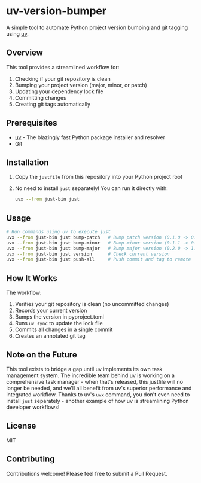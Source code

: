 # uv-version-bumper

A simple tool to automate Python project version bumping and git tagging using [uv](https://github.com/astral-sh/uv).

## Overview

This tool provides a streamlined workflow for:

1. Checking if your git repository is clean
2. Bumping your project version (major, minor, or patch)
3. Updating your dependency lock file
4. Committing changes
5. Creating git tags automatically

## Prerequisites

- [uv](https://github.com/astral-sh/uv) - The blazingly fast Python package installer and resolver
- Git

## Installation

1. Copy the `justfile` from this repository into your Python project root
2. No need to install `just` separately! You can run it directly with:

   ```bash
   uvx --from just-bin just
   ```

## Usage

```bash
# Run commands using uv to execute just
uvx --from just-bin just bump-patch   # Bump patch version (0.1.0 -> 0.1.1)
uvx --from just-bin just bump-minor   # Bump minor version (0.1.1 -> 0.2.0)
uvx --from just-bin just bump-major   # Bump major version (0.2.0 -> 1.0.0)
uvx --from just-bin just version      # Check current version
uvx --from just-bin just push-all     # Push commit and tag to remote
```

## How It Works

The workflow:

1. Verifies your git repository is clean (no uncommitted changes)
2. Records your current version
3. Bumps the version in pyproject.toml
4. Runs `uv sync` to update the lock file
5. Commits all changes in a single commit
6. Creates an annotated git tag

## Note on the Future

This tool exists to bridge a gap until uv implements its own task management system. The incredible team behind uv is working on a comprehensive task manager - when that's released, this justfile will no longer be needed, and we'll all benefit from uv's superior performance and integrated workflow. Thanks to uv's `uvx` command, you don't even need to install `just` separately - another example of how uv is streamlining Python developer workflows!

## License

MIT

## Contributing

Contributions welcome! Please feel free to submit a Pull Request.

